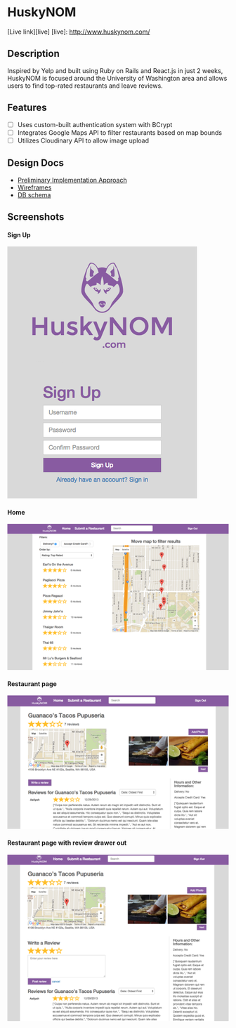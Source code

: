 # HuskyNOM

[Live link][live]
[live]: http://www.huskynom.com/

## Description

Inspired by Yelp and built using Ruby on Rails and React.js in just 2 weeks, HuskyNOM is focused around the University of Washington area and allows users to find top-rated restaurants and leave reviews.

## Features
- [ ] Uses custom-built authentication system with BCrypt
- [ ] Integrates Google Maps API to filter restaurants based on map bounds
- [ ] Utilizes Cloudinary API to allow image upload

## Design Docs
* [Preliminary Implementation Approach][approach]
* [Wireframes][wireframes]
* [DB schema][schema]

[approach]: ./docs/approach.md
[wireframes]: ./docs/views.md
[schema]: ./docs/schema.md

## Screenshots
#### Sign Up
![signup]
#### Home
![home]
#### Restaurant page
![restaurant]
#### Restaurant page with review drawer out
![review]

[signup]: ./docs/screenshots/signup.png
[home]: ./docs/screenshots/home.png
[restaurant]: ./docs/screenshots/restaurant.png
[review]: ./docs/screenshots/review.png
